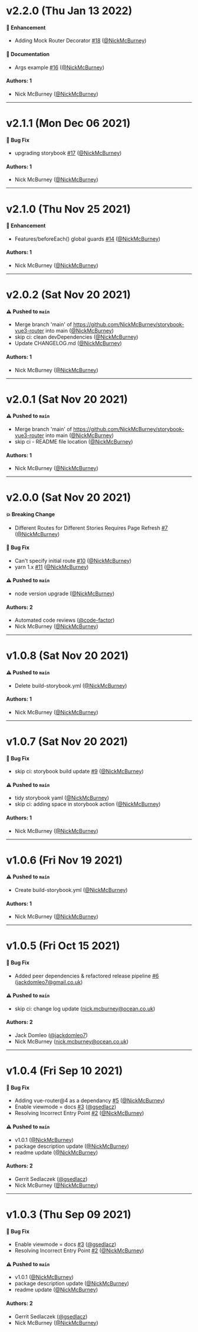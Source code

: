 # v2.2.0 (Thu Jan 13 2022)

#### 🚀 Enhancement

- Adding Mock Router Decorator [#18](https://github.com/NickMcBurney/storybook-vue3-router/pull/18) ([@NickMcBurney](https://github.com/NickMcBurney))

#### 📝 Documentation

- Args example [#16](https://github.com/NickMcBurney/storybook-vue3-router/pull/16) ([@NickMcBurney](https://github.com/NickMcBurney))

#### Authors: 1

- Nick McBurney ([@NickMcBurney](https://github.com/NickMcBurney))

---

# v2.1.1 (Mon Dec 06 2021)

#### 🐛 Bug Fix

- upgrading storybook [#17](https://github.com/NickMcBurney/storybook-vue3-router/pull/17) ([@NickMcBurney](https://github.com/NickMcBurney))

#### Authors: 1

- Nick McBurney ([@NickMcBurney](https://github.com/NickMcBurney))

---

# v2.1.0 (Thu Nov 25 2021)

#### 🚀 Enhancement

- Features/beforeEach() global guards [#14](https://github.com/NickMcBurney/storybook-vue3-router/pull/14) ([@NickMcBurney](https://github.com/NickMcBurney))

#### Authors: 1

- Nick McBurney ([@NickMcBurney](https://github.com/NickMcBurney))

---

# v2.0.2 (Sat Nov 20 2021)

#### ⚠️ Pushed to `main`

- Merge branch 'main' of https://github.com/NickMcBurney/storybook-vue3-router into main ([@NickMcBurney](https://github.com/NickMcBurney))
- skip ci: clean devDependencies ([@NickMcBurney](https://github.com/NickMcBurney))
- Update CHANGELOG.md ([@NickMcBurney](https://github.com/NickMcBurney))

#### Authors: 1

- Nick McBurney ([@NickMcBurney](https://github.com/NickMcBurney))

---

# v2.0.1 (Sat Nov 20 2021)

#### ⚠️ Pushed to `main`

- Merge branch 'main' of https://github.com/NickMcBurney/storybook-vue3-router into main ([@NickMcBurney](https://github.com/NickMcBurney))
- skip ci - README file location ([@NickMcBurney](https://github.com/NickMcBurney))

#### Authors: 1

- Nick McBurney ([@NickMcBurney](https://github.com/NickMcBurney))

---

# v2.0.0 (Sat Nov 20 2021)

#### 💥 Breaking Change
- Different Routes for Different Stories Requires Page Refresh [#7](https://github.com/NickMcBurney/storybook-vue3-router/issues/7) ([@NickMcBurney](https://github.com/NickMcBurney))

#### 🐛 Bug Fix

- Can't specify initial route [#10](https://github.com/NickMcBurney/storybook-vue3-router/issues/10) ([@NickMcBurney](https://github.com/NickMcBurney))
- yarn 1.x [#11](https://github.com/NickMcBurney/storybook-vue3-router/pull/11) ([@NickMcBurney](https://github.com/NickMcBurney))

#### ⚠️ Pushed to `main`

- node version upgrade ([@NickMcBurney](https://github.com/NickMcBurney))

#### Authors: 2

- Automated code reviews ([@code-factor](https://github.com/code-factor))
- Nick McBurney ([@NickMcBurney](https://github.com/NickMcBurney))

---

# v1.0.8 (Sat Nov 20 2021)

#### ⚠️ Pushed to `main`

- Delete build-storybook.yml ([@NickMcBurney](https://github.com/NickMcBurney))

#### Authors: 1

- Nick McBurney ([@NickMcBurney](https://github.com/NickMcBurney))

---

# v1.0.7 (Sat Nov 20 2021)

#### 🐛 Bug Fix

- skip ci: storybook build update [#9](https://github.com/NickMcBurney/storybook-vue3-router/pull/9) ([@NickMcBurney](https://github.com/NickMcBurney))

#### ⚠️ Pushed to `main`

- tidy storybook yaml ([@NickMcBurney](https://github.com/NickMcBurney))
- skip ci: adding space in storybook action ([@NickMcBurney](https://github.com/NickMcBurney))

#### Authors: 1

- Nick McBurney ([@NickMcBurney](https://github.com/NickMcBurney))

---

# v1.0.6 (Fri Nov 19 2021)

#### ⚠️ Pushed to `main`

- Create build-storybook.yml ([@NickMcBurney](https://github.com/NickMcBurney))

#### Authors: 1

- Nick McBurney ([@NickMcBurney](https://github.com/NickMcBurney))

---

# v1.0.5 (Fri Oct 15 2021)

#### 🐛 Bug Fix

- Added peer dependencies & refactored release pipeline [#6](https://github.com/NickMcBurney/storybook-vue3-router/pull/6) (jackdomleo7@gmail.co.uk)

#### ⚠️ Pushed to `main`

- skip ci: change log update (nick.mcburney@ocean.co.uk)

#### Authors: 2

- Jack Domleo ([@jackdomleo7](https://github.com/jackdomleo7))
- Nick McBurney (nick.mcburney@ocean.co.uk)

---

# v1.0.4 (Fri Sep 10 2021)

#### 🐛 Bug Fix

- Adding vue-router@4 as a dependancy [#5](https://github.com/NickMcBurney/storybook-vue3-router/pull/5) ([@NickMcBurney](https://github.com/NickMcBurney))
- Enable viewmode = docs [#3](https://github.com/NickMcBurney/storybook-vue3-router/pull/3) ([@gsedlacz](https://github.com/gsedlacz))
- Resolving Incorrect Entry Point [#2](https://github.com/NickMcBurney/storybook-vue3-router/pull/2) ([@NickMcBurney](https://github.com/NickMcBurney))

#### ⚠️ Pushed to `main`

- v1.0.1 ([@NickMcBurney](https://github.com/NickMcBurney))
- package description update ([@NickMcBurney](https://github.com/NickMcBurney))
- readme update ([@NickMcBurney](https://github.com/NickMcBurney))

#### Authors: 2

- Gerrit Sedlaczek ([@gsedlacz](https://github.com/gsedlacz))
- Nick McBurney ([@NickMcBurney](https://github.com/NickMcBurney))

---

# v1.0.3 (Thu Sep 09 2021)

#### 🐛 Bug Fix

- Enable viewmode = docs [#3](https://github.com/NickMcBurney/storybook-vue3-router/pull/3) ([@gsedlacz](https://github.com/gsedlacz))
- Resolving Incorrect Entry Point [#2](https://github.com/NickMcBurney/storybook-vue3-router/pull/2) ([@NickMcBurney](https://github.com/NickMcBurney))

#### ⚠️ Pushed to `main`

- v1.0.1 ([@NickMcBurney](https://github.com/NickMcBurney))
- package description update ([@NickMcBurney](https://github.com/NickMcBurney))
- readme update ([@NickMcBurney](https://github.com/NickMcBurney))

#### Authors: 2

- Gerrit Sedlaczek ([@gsedlacz](https://github.com/gsedlacz))
- Nick McBurney ([@NickMcBurney](https://github.com/NickMcBurney))
